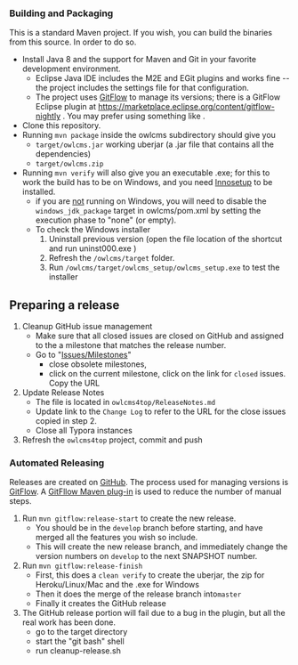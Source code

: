 ### Building and Packaging

This is a standard Maven project.  If you wish, you can build the binaries from this source.
In order to do so.

- Install Java 8 and the support for Maven and Git in your favorite development environment. 
  - Eclipse Java IDE includes the M2E and EGit plugins and works fine -- the project includes the settings file for that configuration.
  - The project uses [GitFlow](https://www.atlassian.com/git/tutorials/comparing-workflows/gitflow-workflow) to manage its versions; there is a GitFlow Eclipse plugin at https://marketplace.eclipse.org/content/gitflow-nightly .  You may prefer using something like [](https://www.sourcetreeapp.com/).
- Clone this repository.
- Running ``mvn package`` inside the owlcms subdirectory should give you 
  - `target/owlcms.jar` working  uberjar (a .jar file that contains all the dependencies)
  -  `target/owlcms.zip`
- Running `mvn verify` will also give you an executable .exe; for this to work the build has to be on Windows, and you need [Innosetup](http://www.jrsoftware.org/isinfo.php) to be installed.
  - if you are <u>not</u> running on Windows, you will need to disable the `windows_jdk_package` target in owlcms/pom.xml by setting the execution phase to "none" (or empty).
  - To check the Windows installer
    1. Uninstall previous version (open the file location of the shortcut and run uninst000.exe )
    2. Refresh the `/owlcms/target` folder.  
    3. Run `/owlcms/target/owlcms_setup/owlcms_setup.exe` to test the installer

## Preparing a release

1. Cleanup GitHub issue management
   - Make sure that all closed issues are closed on GitHub and assigned to the a milestone that matches the release number.
   - Go to "[Issues/Milestones](Issues/Milestones)"
     - close obsolete milestones,
     - click on the current milestone, click on the link for `closed` issues.  Copy the URL
2. Update Release Notes
   - The file is located in `owlcms4top/ReleaseNotes.md`
   - Update link to the  `Change Log` to refer to the URL for the close issues copied in step 2.
   - Close all Typora instances
3. Refresh the `owlcms4top`  project, commit and push

### Automated Releasing

Releases are created on [GitHub](https://help.github.com/en/articles/creating-releases).  The process used for managing versions is [GitFlow](https://www.atlassian.com/git/tutorials/comparing-workflows/gitflow-workflow).  A [GitFllow Maven plug-in](https://github.com/aleksandr-m/gitflow-maven-plugin) is used to reduce the number of manual steps.

1. Run `mvn gitflow:release-start` to create the new release.
   - You should be in the `develop`  branch before starting, and have merged all the features you wish so include.
   - This will create the new release branch, and immediately change the version numbers on `develop` to the next SNAPSHOT number.
5. Run `mvn gitflow:release-finish`
   - First, this does a `clean verify` to create the uberjar, the zip for Heroku/Linux/Mac and the .exe for Windows
   - Then it does the merge of the release branch into`master`
   - Finally it creates the GitHub release
6. The GitHub release portion will fail due to a bug in the plugin, but all the real work has been done.
   - go to the target directory
   - start the "git bash" shell
   - run cleanup-release.sh


